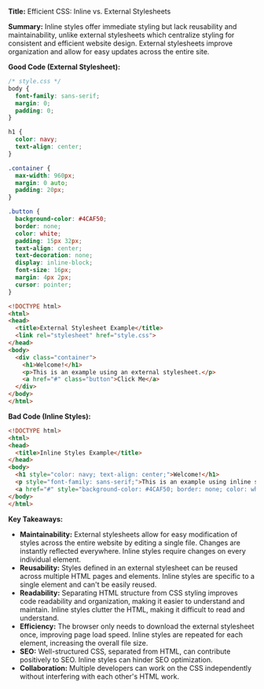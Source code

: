 **Title:** Efficient CSS: Inline vs. External Stylesheets

**Summary:** Inline styles offer immediate styling but lack reusability and maintainability, unlike external stylesheets which centralize styling for consistent and efficient website design.  External stylesheets improve organization and allow for easy updates across the entire site.

**Good Code (External Stylesheet):**

```css
/* style.css */
body {
  font-family: sans-serif;
  margin: 0;
  padding: 0;
}

h1 {
  color: navy;
  text-align: center;
}

.container {
  max-width: 960px;
  margin: 0 auto;
  padding: 20px;
}

.button {
  background-color: #4CAF50;
  border: none;
  color: white;
  padding: 15px 32px;
  text-align: center;
  text-decoration: none;
  display: inline-block;
  font-size: 16px;
  margin: 4px 2px;
  cursor: pointer;
}
```

```html
<!DOCTYPE html>
<html>
<head>
  <title>External Stylesheet Example</title>
  <link rel="stylesheet" href="style.css">
</head>
<body>
  <div class="container">
    <h1>Welcome!</h1>
    <p>This is an example using an external stylesheet.</p>
    <a href="#" class="button">Click Me</a>
  </div>
</body>
</html>
```


**Bad Code (Inline Styles):**

```html
<!DOCTYPE html>
<html>
<head>
  <title>Inline Styles Example</title>
</head>
<body>
  <h1 style="color: navy; text-align: center;">Welcome!</h1>
  <p style="font-family: sans-serif;">This is an example using inline styles.</p>
  <a href="#" style="background-color: #4CAF50; border: none; color: white; padding: 15px 32px; text-align: center; text-decoration: none; display: inline-block; font-size: 16px; margin: 4px 2px; cursor: pointer;">Click Me</a>
</body>
</html>
```

**Key Takeaways:**

* **Maintainability:**  External stylesheets allow for easy modification of styles across the entire website by editing a single file.  Changes are instantly reflected everywhere. Inline styles require changes on every individual element.
* **Reusability:** Styles defined in an external stylesheet can be reused across multiple HTML pages and elements. Inline styles are specific to a single element and can't be easily reused.
* **Readability:**  Separating HTML structure from CSS styling improves code readability and organization, making it easier to understand and maintain. Inline styles clutter the HTML, making it difficult to read and understand.
* **Efficiency:**  The browser only needs to download the external stylesheet once, improving page load speed. Inline styles are repeated for each element, increasing the overall file size.
* **SEO:**  Well-structured CSS, separated from HTML, can contribute positively to SEO.  Inline styles can hinder SEO optimization.
* **Collaboration:**  Multiple developers can work on the CSS independently without interfering with each other's HTML work.


